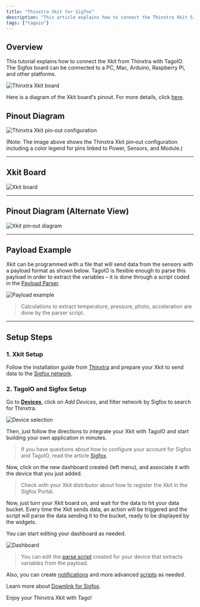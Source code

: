 ```yaml
---
title: "Thinxtra Xkit for Sigfox"
description: "This article explains how to connect the Thinxtra Xkit Sigfox board to TagoIO and other platforms, and provides a diagram of the Xkit board pinout for reference."
tags: ["tagoio"]
---
```

## Overview

This tutorial explains how to connect the Xkit from Thinxtra with TagoIO. The Sigfox board can be connected to a PC, Mac, Arduino, Raspberry Pi, and other platforms.

![Thinxtra Xkit board](/docs_imagem/tagoio/thinxtra-xkit-for-sigfox-2.png)

Here is a diagram of the Xkit board's pinout. For more details, click [here](https://www.thinxtra.com/xkit/).

## Pinout Diagram

![Thinxtra Xkit pin-out configuration](/docs_imagem/tagoio/thinxtra-xkit-for-sigfox-2.png)

(Note: The image above shows the Thinxtra Xkit pin‑out configuration including a color legend for pins linked to Power, Sensors, and Module.)

---

## Xkit Board

![Xkit board](/docs_imagem/tagoio/thinxtra-xkit-for-sigfox-2.png)

---

## Pinout Diagram (Alternate View)

![Xkit pin‑out diagram](/docs_imagem/tagoio/xkit_pinout-Sgw.png)

---

## Payload Example

Xkit can be programmed with a file that will send data from the sensors with a payload format as shown below. TagoIO is flexible enough to parse this payload in order to extract the variables – it is done through a script coded in the [Payload Parser](/tagoio/payload-parser/payload-parser).

![Payload example](/docs_imagem/tagoio/paylot_xkit-i8s.png)

> Calculations to extract temperature, pressure, photo, acceleration are done by the parser script.

---

## Setup Steps

### 1. Xkit Setup

Follow the installation guide from [Thinxtra](https://www.thinxtra.com/xkit/) and prepare your Xkit to send data to the [Sigfox network](/tagoio/tutorials/sigfox).

### 2. TagoIO and Sigfox Setup

Go to **[Devices](https://admin.tago.io/devices)**, click on *Add Devices*, and filter network by Sigfox to search for Thinxtra.

![Device selection](/docs_imagem/tagoio/thinxtra_selection_tagoio-PIU.png)

Then, just follow the directions to integrate your Xkit with TagoIO and start building your own application in minutes.

> If you have questions about how to configure your account for Sigfox and TagoIO, read the article [Sigfox](/tagoio/tutorials/sigfox).

Now, click on the new dashboard created (left menu), and associate it with the device that you just added.

> Check with your Xkit distributor about how to register the Xkit in the Sigfox Portal.

Now, just turn your Xkit board on, and wait for the data to hit your data bucket. Every time the Xkit sends data, an action will be triggered and the script will parse the data sending it to the bucket, ready to be displayed by the widgets.

You can start editing your dashboard as needed.

![Dashboard](/docs_imagem/tagoio/thinxtra_Dash-7pM.png)

> You can edit the [parse script](/tagoio/payload-parser/payload-parser) created for your device that extracts variables from the payload.

Also, you can create [notifications](/tagoio/notifications/notification) and more advanced [scripts](/tagoio/analysis/creating-analysis) as needed.

Learn more about [Downlink for Sigfox](/tagoio/tutorials/sigfox-downlink).

Enjoy your Thinxtra Xkit with Tago!